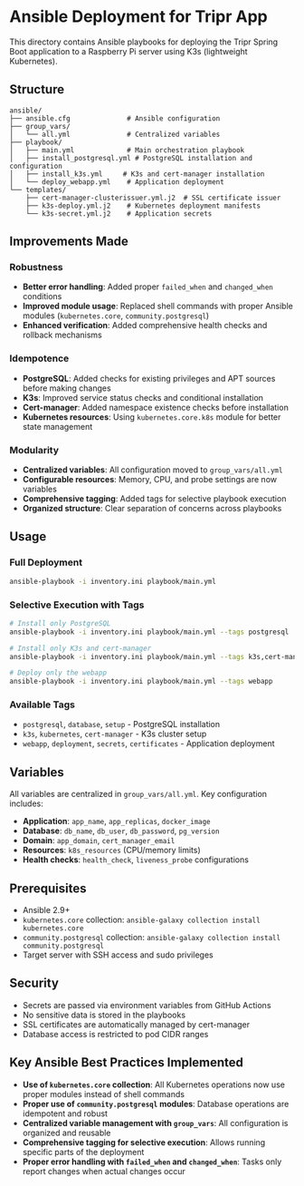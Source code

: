 # Ansible Deployment for Tripr App

This directory contains Ansible playbooks for deploying the Tripr Spring Boot application to a Raspberry Pi server using K3s (lightweight Kubernetes).

## Structure

```
ansible/
├── ansible.cfg              # Ansible configuration
├── group_vars/
│   └── all.yml              # Centralized variables
├── playbook/
│   ├── main.yml             # Main orchestration playbook
│   ├── install_postgresql.yml # PostgreSQL installation and configuration
│   ├── install_k3s.yml     # K3s and cert-manager installation
│   └── deploy_webapp.yml    # Application deployment
└── templates/
    ├── cert-manager-clusterissuer.yml.j2  # SSL certificate issuer
    ├── k3s-deploy.yml.j2    # Kubernetes deployment manifests
    └── k3s-secret.yml.j2    # Application secrets
```

## Improvements Made

### Robustness
- **Better error handling**: Added proper `failed_when` and `changed_when` conditions
- **Improved module usage**: Replaced shell commands with proper Ansible modules (`kubernetes.core`, `community.postgresql`)
- **Enhanced verification**: Added comprehensive health checks and rollback mechanisms

### Idempotence
- **PostgreSQL**: Added checks for existing privileges and APT sources before making changes
- **K3s**: Improved service status checks and conditional installation
- **Cert-manager**: Added namespace existence checks before installation
- **Kubernetes resources**: Using `kubernetes.core.k8s` module for better state management

### Modularity
- **Centralized variables**: All configuration moved to `group_vars/all.yml`
- **Configurable resources**: Memory, CPU, and probe settings are now variables
- **Comprehensive tagging**: Added tags for selective playbook execution
- **Organized structure**: Clear separation of concerns across playbooks

## Usage

### Full Deployment
```bash
ansible-playbook -i inventory.ini playbook/main.yml
```

### Selective Execution with Tags
```bash
# Install only PostgreSQL
ansible-playbook -i inventory.ini playbook/main.yml --tags postgresql

# Install only K3s and cert-manager
ansible-playbook -i inventory.ini playbook/main.yml --tags k3s,cert-manager

# Deploy only the webapp
ansible-playbook -i inventory.ini playbook/main.yml --tags webapp
```

### Available Tags
- `postgresql`, `database`, `setup` - PostgreSQL installation
- `k3s`, `kubernetes`, `cert-manager` - K3s cluster setup
- `webapp`, `deployment`, `secrets`, `certificates` - Application deployment

## Variables

All variables are centralized in `group_vars/all.yml`. Key configuration includes:

- **Application**: `app_name`, `app_replicas`, `docker_image`
- **Database**: `db_name`, `db_user`, `db_password`, `pg_version`
- **Domain**: `app_domain`, `cert_manager_email`
- **Resources**: `k8s_resources` (CPU/memory limits)
- **Health checks**: `health_check`, `liveness_probe` configurations

## Prerequisites

- Ansible 2.9+
- `kubernetes.core` collection: `ansible-galaxy collection install kubernetes.core`
- `community.postgresql` collection: `ansible-galaxy collection install community.postgresql`
- Target server with SSH access and sudo privileges

## Security

- Secrets are passed via environment variables from GitHub Actions
- No sensitive data is stored in the playbooks
- SSL certificates are automatically managed by cert-manager
- Database access is restricted to pod CIDR ranges

## Key Ansible Best Practices Implemented

- **Use of `kubernetes.core` collection**: All Kubernetes operations now use proper modules instead of shell commands
- **Proper use of `community.postgresql` modules**: Database operations are idempotent and robust
- **Centralized variable management with `group_vars`**: All configuration is organized and reusable
- **Comprehensive tagging for selective execution**: Allows running specific parts of the deployment
- **Proper error handling with `failed_when` and `changed_when`**: Tasks only report changes when actual changes occur
